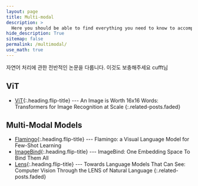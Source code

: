 ```yaml
---
layout: page
title: Multi-modal
description: >
  Here you should be able to find everything you need to know to accomplish the most common tasks when blogging with Hydejack.
hide_description: True
sitemap: false
permalink: /multimodal/
use_math: true
---
```


자연어 처리에 관한 전반적인 논문을 다룹니다.
이것도 보충해주세요 cufft님

## ViT
* [ViT]{:.heading.flip-title} --- An Image is Worth 16x16 Words: Transformers for Image Recognition at Scale
{:.related-posts.faded}

## Multi-Modal Models
* [Flamingo]{:.heading.flip-title} --- Flamingo: a Visual Language Model for Few-Shot Learning
* [ImageBind]{:.heading.flip-title} --- ImageBind: One Embedding Space To Bind Them All
* [Lens]{:.heading.flip-title} --- Towards Language Models That Can See: Computer Vision Through the LENS of Natural Language
{:.related-posts.faded}


[Flamingo]: https://agency301.github.io/multi-modal/2023-07-28-Flamingo/  
[ImageBind]: https://agency301.github.io/multi-modal/2023-07-28-ImageBind/
[Lens]: https://agency301.github.io/multi-modal/2023-07-28-Lens/
[ViT]: https://agency301.github.io/multi-modal/2023-07-28-ViT/